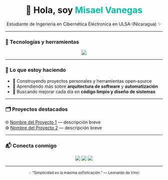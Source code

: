 <!-- 🌿 Minimal GitHub Portfolio Style -->

<h1 align="center">👋 Hola, soy <span style="color:#00bfa6;">Misael Vanegas</span></h1>

<p align="center">
Estudiante de Ingerieria en Cibernética Eléctronica en ULSA-(Nicaragua) ✨  
</p>

---

### 🧩 Tecnologías y herramientas
<p align="center">
  <img src="https://skillicons.dev/icons?i=arduino,c,cpp,html,css,django,python,vscode" />
</p>

---

### 🚀 Lo que estoy haciendo
- 🔭 Construyendo proyectos personales y herramientas open-source  
- 🌱 Aprendiendo más sobre **arquitectura de software** y **automatización**  
- 🎯 Buscando mejorar cada día en **código limpio y diseño de sistemas**

---

### 🗂️ Proyectos destacados
🌐 [Nombre del Proyecto 1](https://github.com/tuusuario/proyecto1) — descripción breve  
⚙️ [Nombre del Proyecto 2](https://github.com/tuusuario/proyecto2) — descripción breve  

---

### 📬 Conecta conmigo
<p align="center">
  <a href="mailto:tu.email@ejemplo.com"><img src="https://img.shields.io/badge/Email-00bfa6?style=flat&logo=gmail&logoColor=white" /></a>
  <a href="https://www.linkedin.com/in/tuusuario"><img src="https://img.shields.io/badge/LinkedIn-0077B5?style=flat&logo=linkedin&logoColor=white" /></a>
  <a href="https://tu-portafolio.com"><img src="https://img.shields.io/badge/Portfolio-000000?style=flat&logo=vercel&logoColor=white" /></a>
</p>

---

<p align="center">
  <sub>💡 “Simplicidad es la máxima sofisticación.” — Leonardo da Vinci</sub>
</p>

